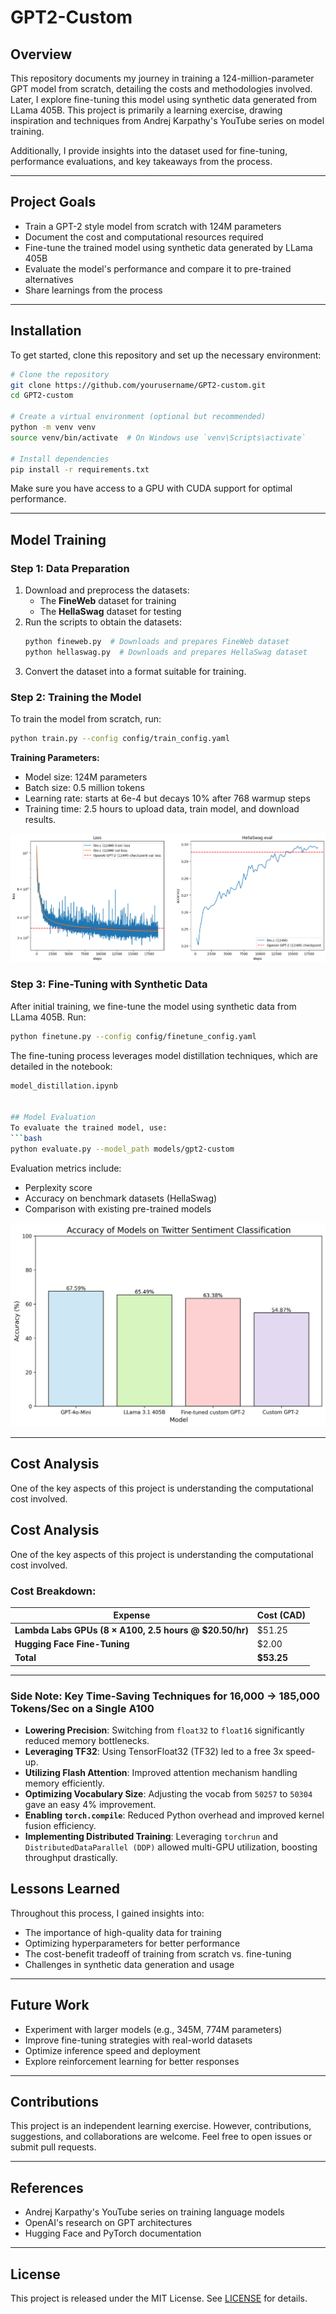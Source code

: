 # GPT2-Custom

## Overview

This repository documents my journey in training a 124-million-parameter GPT model from scratch, detailing the costs and methodologies involved. Later, I explore fine-tuning this model using synthetic data generated from LLama 405B. This project is primarily a learning exercise, drawing inspiration and techniques from Andrej Karpathy's YouTube series on model training.

Additionally, I provide insights into the dataset used for fine-tuning, performance evaluations, and key takeaways from the process.

---

## Project Goals
- Train a GPT-2 style model from scratch with 124M parameters
- Document the cost and computational resources required
- Fine-tune the trained model using synthetic data generated by LLama 405B
- Evaluate the model's performance and compare it to pre-trained alternatives
- Share learnings from the process

---

## Installation

To get started, clone this repository and set up the necessary environment:

```bash
# Clone the repository
git clone https://github.com/yourusername/GPT2-custom.git
cd GPT2-custom

# Create a virtual environment (optional but recommended)
python -m venv venv
source venv/bin/activate  # On Windows use `venv\Scripts\activate`

# Install dependencies
pip install -r requirements.txt
```

Make sure you have access to a GPU with CUDA support for optimal performance.

---

## Model Training

### Step 1: Data Preparation
1. Download and preprocess the datasets:
   - The **FineWeb** dataset for training
   - The **HellaSwag** dataset for testing
2. Run the scripts to obtain the datasets:
   ```bash
   python fineweb.py  # Downloads and prepares FineWeb dataset
   python hellaswag.py  # Downloads and prepares HellaSwag dataset
   ```
3. Convert the dataset into a format suitable for training.

### Step 2: Training the Model
To train the model from scratch, run:
```bash
python train.py --config config/train_config.yaml
```
**Training Parameters:**
- Model size: 124M parameters
- Batch size: 0.5 million tokens
- Learning rate: starts at 6e-4 but decays 10% after 768 warmup steps 
- Training time: 2.5 hours to upload data, train model, and download results.

![Loss Diagram](images/loss.png)

### Step 3: Fine-Tuning with Synthetic Data
After initial training, we fine-tune the model using synthetic data from LLama 405B. Run:
```bash
python finetune.py --config config/finetune_config.yaml
```

The fine-tuning process leverages model distillation techniques, which are detailed in the notebook:
```bash
model_distillation.ipynb


## Model Evaluation
To evaluate the trained model, use:
```bash
python evaluate.py --model_path models/gpt2-custom
```
Evaluation metrics include:
- Perplexity score
- Accuracy on benchmark datasets (HellaSwag)
- Comparison with existing pre-trained models

![Example Plot](images/plot.png)

---

## Cost Analysis
One of the key aspects of this project is understanding the computational cost involved.

## Cost Analysis

One of the key aspects of this project is understanding the computational cost involved.

### Cost Breakdown:
| Expense | Cost (CAD) |
|---------|------------|
| **Lambda Labs GPUs (8 × A100, 2.5 hours @ $20.50/hr)** | $51.25 |
| **Hugging Face Fine-Tuning** | $2.00 |
| **Total** | **$53.25** |


---

### **Side Note: Key Time-Saving Techniques for 16,000 → 185,000 Tokens/Sec on a Single A100**

- **Lowering Precision**: Switching from `float32` to `float16` significantly reduced memory bottlenecks.
- **Leveraging TF32**: Using TensorFloat32 (TF32) led to a free 3x speed-up.
- **Utilizing Flash Attention**: Improved attention mechanism handling memory efficiently.
- **Optimizing Vocabulary Size**: Adjusting the vocab from `50257` to `50304` gave an easy 4% improvement.
- **Enabling `torch.compile`**: Reduced Python overhead and improved kernel fusion efficiency.
- **Implementing Distributed Training**: Leveraging `torchrun` and `DistributedDataParallel (DDP)` allowed multi-GPU utilization, boosting throughput drastically.



## Lessons Learned
Throughout this process, I gained insights into:
- The importance of high-quality data for training
- Optimizing hyperparameters for better performance
- The cost-benefit tradeoff of training from scratch vs. fine-tuning
- Challenges in synthetic data generation and usage

---

## Future Work
- Experiment with larger models (e.g., 345M, 774M parameters)
- Improve fine-tuning strategies with real-world datasets
- Optimize inference speed and deployment
- Explore reinforcement learning for better responses

---

## Contributions
This project is an independent learning exercise. However, contributions, suggestions, and collaborations are welcome. Feel free to open issues or submit pull requests.

---

## References
- Andrej Karpathy's YouTube series on training language models
- OpenAI's research on GPT architectures
- Hugging Face and PyTorch documentation

---

## License
This project is released under the MIT License. See [LICENSE](LICENSE) for details.

